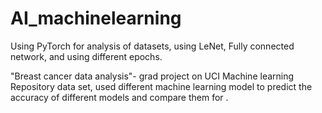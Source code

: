 # AI_machinelearning
Using PyTorch for analysis of datasets, using LeNet, Fully connected network, and using different epochs.


"Breast cancer data analysis"- grad project on UCI Machine learning Repository data set, used different machine learning model to predict the accuracy of different models and compare them for .
